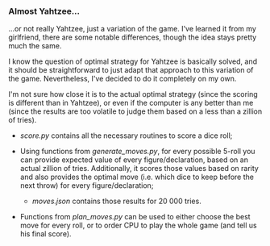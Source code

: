 ### Almost Yahtzee...

...or not really Yahtzee, just a variation of the game. I've learned it from my girlfriend, there are some notable differences, though the idea stays pretty much the same.

I know the question of optimal strategy for Yahtzee is basically solved, and it should be straightforward to just adapt that approach to this variation of the game. Nevertheless, I've decided to do it completely on my own. 

I'm not sure how close it is to the actual optimal strategy (since the scoring is different than in Yahtzee), or even if the computer is any better than me (since the results are too volatile to judge them based on a less than a zillion of tries).

- *score.py* contains all the necessary routines to score a dice roll;

- Using functions from *generate_moves.py*, for every possible 5-roll you can provide expected value of every figure/declaration, based on an actual zillion of tries. Additionally, it scores those values based on rarity and also provides the optimal move (i.e. which dice to keep before the next throw) for every figure/declaration;

	- *moves.json* contains those results for 20 000 tries.

- Functions from *plan_moves.py* can be used to either choose the best move for every roll, or to order CPU to play the whole game (and tell us his final score).